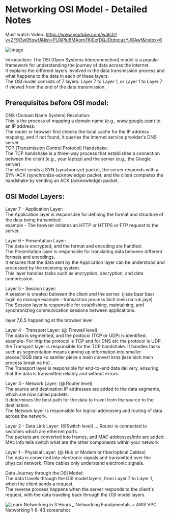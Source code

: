 # Networking OSI Model - Detailed Notes 

Must watch Video: https://www.youtube.com/watch?v=ZF9j3w95swU&list=PLRjPlu6MAom7Kj0efDQJDtdpcazYJOAwf&index=6

![image](https://github.com/HimanshuMishra123/Networing/assets/164254902/d63dbe37-1b05-4bc8-a36e-9c89f4ae7986)



Introduction:
The OSI (Open Systems Interconnection) model is a popular framework for understanding the journey of data across the internet.<br />
It explains the different layers involved in the data transmission process and what happens to the data in each of these layers.<br />
The OSI model consists of 7 layers: Layer 7 to Layer 1, or Layer 1 to Layer 7 if viewed from the end of the data transmission.<br />

## Prerequisites before OSI model:
DNS (Domain Name System) Resolution:<br />
This is the process of mapping a domain name (e.g., www.google.com) to an IP address.<br />
The router or browser first checks the local cache for the IP address mapping, and if not found, it queries the internet service provider's DNS server.<br />
TCP (Transmission Control Protocol) Handshake:<br />
The TCP handshake is a three-way process that establishes a connection between the client (e.g., your laptop) and the server (e.g., the Google server).<br />
The client sends a SYN (synchronize) packet, the server responds with a SYN-ACK (synchronize-acknowledge) packet, and the client completes the handshake by sending an ACK (acknowledge) packet.

## OSI Model Layers:
Layer 7 - Application Layer:<br />
The Application layer is responsible for defining the format and structure of the data being transmitted.<br />
example - The browser initiates an HTTP or HTTPS or FTP request to the server.<br />

Layer 6 - Presentation Layer:<br />
The data is encrypted, and the format and encoding are handled.<br />
The Presentation layer is responsible for translating data between different formats and encodings.<br />
It ensures that the data sent by the Application layer can be understood and processed by the receiving system.<br />
This layer handles tasks such as encryption, decryption, and data compression.<br />

Layer 5 - Session Layer:<br />
A session is created between the client and the server. (jisse baar baar login na manage example - transaction process bich mein na ruk jaye)<br />
The Session layer is responsible for establishing, maintaining, and synchronizing communication sessions between applications.<br />

layer 7,6,5 happening at the browser level<br />

Layer 4 - Transport Layer: (@ Firewall level)<br />
The data is segmented, and the protocol (TCP or UDP) is identified. <br />
example- For http the protocol is TCP and for DNS etc the protocol is UDP. <br />
the Transport layer is responsible for the TCP handshake. It handles tasks such as segmentation means carving up information into smaller pieces(10GB data ko samller piece s mein convert krna jisse bich mein process break na ho) .<br />
The Transport layer is responsible for end-to-end data delivery, ensuring that the data is transmitted reliably and without errors.<br />

Layer 3 - Network Layer: (@ Router level)<br />
The source and destination IP addresses are added to the data segments, which are now called packets.<br />
It determines the best path for the data to travel from the source to the destination.<br />
The Network layer is responsible for logical addressing and routing of data across the network. <br />

Layer 2 - Data Link Layer: (@Switch level) ... Router is connected to switches which  are ethernet ports. <br />
The packets are converted into frames, and MAC addresses/info are added.<br /> 
MAc info tells switch what are the other components within your network <br />

Layer 1 - Physical Layer: (@ Hub or Modem or fiber/optical Cables)<br />
The data is converted into electronic signals and transmitted over the physical network. Fibre cables only understand electronic signals.<br />

Data Journey through the OSI Model:<br />
The data travels through the OSI model layers, from Layer 7 to Layer 1, when the client sends a request.<br />
The reverse process happens when the server responds to the client's request, with the data traveling back through the OSI model layers.<br />

![Learn Networking in 3 Hours _ Networking Fundamentals + AWS VPC Networking 1-8-43 screenshot](https://github.com/HimanshuMishra123/Networing/assets/164254902/93031266-6d2c-4481-b00f-68ded86628a3)
